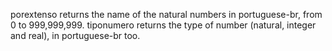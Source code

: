 porextenso returns the name of the natural numbers in portuguese-br, from 0 to 999,999,999. 
tiponumero returns the type of number (natural, integer and real), in portuguese-br too.
